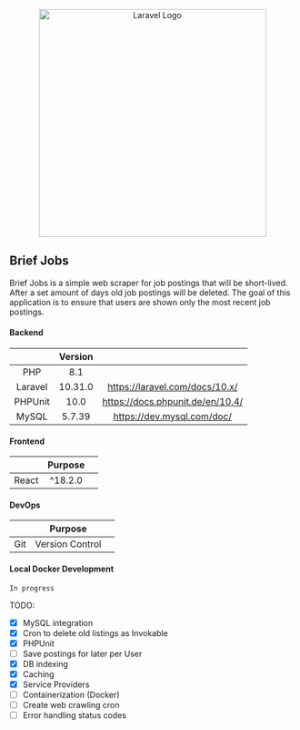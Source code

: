 <p align="center"><a href="https://laravel.com" target="_blank"><img src="https://raw.githubusercontent.com/laravel/art/master/logo-lockup/5%20SVG/2%20CMYK/1%20Full%20Color/laravel-logolockup-cmyk-red.svg" width="400" alt="Laravel Logo"></a></p>

## Brief Jobs

Brief Jobs is a simple web scraper for job postings that will be short-lived. After a set amount of days old job postings will be deleted. The goal of this application is to ensure that users are shown only the most recent job postings.

#### Backend

|         | Version |                                  |
| :-----: | :-----: | :------------------------------: |
|   PHP   |   8.1   |                                  |
| Laravel | 10.31.0 |  https://laravel.com/docs/10.x/  |
| PHPUnit |  10.0   | https://docs.phpunit.de/en/10.4/ |
|  MySQL  | 5.7.39  |    https://dev.mysql.com/doc/    |

#### Frontend

|       | Purpose |     |
| :---: | :-----: | :-: |
| React | ^18.2.0 |     |

#### DevOps

|     |     Purpose     |     |
| :-: | :-------------: | :-: |
| Git | Version Control |     |

#### Local Docker Development

```
In progress
```

TODO:

-   [x] MySQL integration
-   [x] Cron to delete old listings as Invokable
-   [x] PHPUnit
-   [ ] Save postings for later per User
-   [x] DB indexing
-   [x] Caching
-   [x] Service Providers
-   [ ] Containerization (Docker)
-   [ ] Create web crawling cron
-   [ ] Error handling status codes
